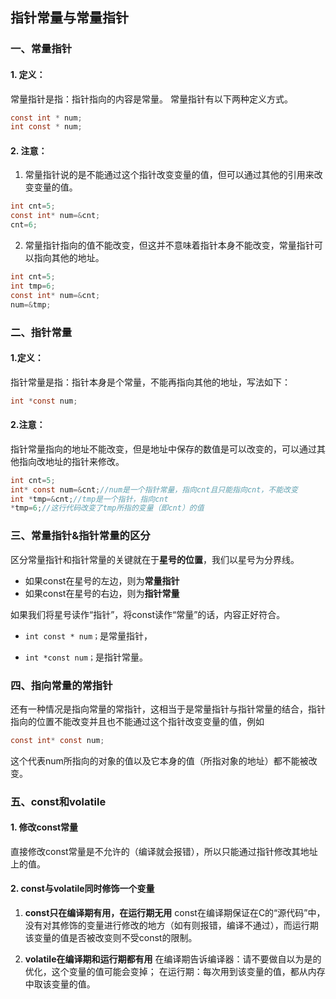 ## 指针常量与常量指针

### 一、常量指针

#### 1. 定义：
常量指针是指：指针指向的内容是常量。
常量指针有以下两种定义方式。
```c
const int * num;
int const * num;
```
#### 2. 注意：
1. 常量指针说的是不能通过这个指针改变变量的值，但可以通过其他的引用来改变变量的值。
```c
int cnt=5;
const int* num=&cnt;
cnt=6;
```

2. 常量指针指向的值不能改变，但这并不意味着指针本身不能改变，常量指针可以指向其他的地址。
```c
int cnt=5;
int tmp=6;
const int* num=&cnt;
num=&tmp;
```



### 二、指针常量

#### 1.定义：
指针常量是指：指针本身是个常量，不能再指向其他的地址，写法如下：
```c
int *const num;
```
#### 2.注意：
指针常量指向的地址不能改变，但是地址中保存的数值是可以改变的，可以通过其他指向改地址的指针来修改。
```c
int cnt=5;
int* const num=&cnt;//num是一个指针常量，指向cnt且只能指向cnt，不能改变
int *tmp=&cnt;//tmp是一个指针，指向cnt
*tmp=6;//这行代码改变了tmp所指的变量（即cnt）的值
```



### 三、常量指针&指针常量的区分

区分常量指针和指针常量的关键就在于**星号的位置**，我们以星号为分界线。

- 如果const在星号的左边，则为**常量指针**
- 如果const在星号的右边，则为**指针常量**

如果我们将星号读作“指针”，将const读作“常量”的话，内容正好符合。

- `int const * num；`是常量指针，

- `int *const num；`是指针常量。

  


### 四、指向常量的常指针

还有一种情况是指向常量的常指针，这相当于是常量指针与指针常量的结合，指针指向的位置不能改变并且也不能通过这个指针改变变量的值，例如

```c
const int* const num;
```

这个代表num所指向的对象的值以及它本身的值（所指对象的地址）都不能被改变。



### 五、const和volatile

#### 1. 修改const常量
直接修改const常量是不允许的（编译就会报错），所以只能通过指针修改其地址上的值。

#### 2. const与volatile同时修饰一个变量

1. **const只在编译期有用，在运行期无用**
 const在编译期保证在C的“源代码”中，没有对其修饰的变量进行修改的地方（如有则报错，编译不通过），而运行期该变量的值是否被改变则不受const的限制。


2. **volatile在编译期和运行期都有用**
在编译期告诉编译器：请不要做自以为是的优化，这个变量的值可能会变掉；
在运行期：每次用到该变量的值，都从内存中取该变量的值。